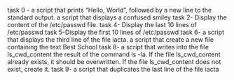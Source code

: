 task 0 - a script that prints “Hello, World”, followed by a new line to the standard output.
a script that displays a confused smiley
task 2- Display the content of the /etc/passwd file.
task 4- Display the last 10 lines of /etc/passwd
task 5-Display the first 10 lines of /etc/passwd
 task 6- a script that displays the third line of the file iacta.
a script that create a new file containing the text Best School 
 task 8- a script that writes into the file ls_cwd_content the result of the command ls -la. If the file ls_cwd_content already exists, it should be overwritten. If the file ls_cwd_content does not exist, create it. 
 task 9- a script that duplicates the last line of the file iacta 

